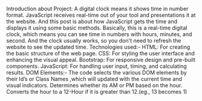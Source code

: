 Introduction about Project:
A digital clock means it shows time in number format. JavaScript receives real-time out of your tool and presentations it at the website. 
And this post is about how JavaScript gets the time and displays it using some basic methods. Basically, this is a real-time digital clock, which means you can see time in numbers with hours, minutes, and second. And the clock usually works, so you don't need to refresh the website to see the updated time.
Technologies used:-
HTML: For creating the basic structure of the web page.
CSS: For styling the user interface and enhancing the visual appeal.
Bootstrap: For responsive design and pre-built components.
JavaScript: For handling user input, timing, and calculating results.
DOM Elements:-
The code selects the various DOM elements by their Id’s or Class Names ,which will updated with
the current time and visual indicators.
Determines whether its AM or PM based on the hour.
Converts the hour to a 12-Hour if it is greater than 12.(eg., 13 becomes 1)
